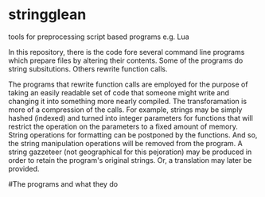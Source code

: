 
# stringglean

tools for preprocessing script based programs e.g. Lua

In this repository, there is the code fore several command line programs which prepare files by altering their contents.
Some of the programs do string subsitutions. Others rewrite function calls. 

The programs that rewrite function calls are employed for the purpose of taking an easily readable set of code that 
someone might write and changing it into something more nearly compiled. The transforamation is more of a compression of the calls.
For example, strings may be simply hashed (indexed) and turned into integer parameters for functions that will restrict 
the operation on the parameters to a fixed amount of memory. String operations for formatting can be postponed by the functions.
And so, the string manipulation operations will be removed from the program. A string gazzeteer 
(not geographical for this pejoration) may be produced in order to retain the program's original strings. Or, a translation may
later be provided.

#The programs and what they do
